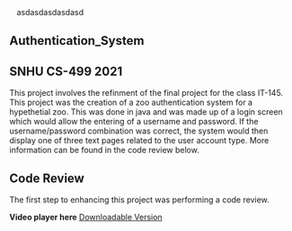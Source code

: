 ㅤasdasdasdasdasd
## Authentication_System
## SNHU CS-499 2021

This project involves the refinment of the final project for the class IT-145. This project was the creation of a zoo authentication system for a hypethetial zoo. This was done in java and was made up of a login screen which would allow the entering of a username and password. If the username/password combination was correct, the system would then display one of three text pages related to the user account type.
More information can be found in the code review below. 

## Code Review

The first step to enhancing this project was performing a code review.

**Video player here**
[Downloadable Version](CodeReview.mp4)

